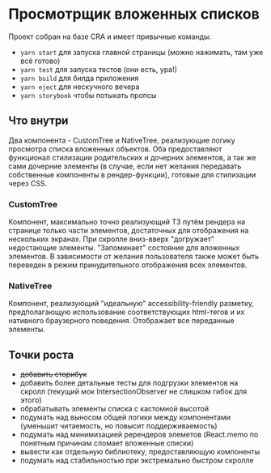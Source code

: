 # Просмотрщик вложенных списков

Проект собран на базе CRA и имеет привычные команды:
* `yarn start` для запуска главной страницы (можно нажимать, там уже всё готово)
* `yarn test` для запуска тестов (они есть, ура!)
* `yarn build` для билда приложения
* `yarn eject` для нескучного вечера
* `yarn storybook` чтобы потыкать пропсы

## Что внутри

Два компонента - CustomTree и NativeTree, реализующие логику просмотра списка вложенных объектов. Оба предоставляют функционал стилизации родительских и дочерних элементов, а так же сами дочерние элементы (в случае, если нет желания передавать собственные компоненты в рендер-функции), готовые для стилизации через CSS.

### CustomTree

Компонент, максимально точно реализующий ТЗ путём рендера на странице только части элементов, достаточных для отображения на нескольких экранах. При скролле вниз-вверх "догружает" недостающие элементы. "Запоминает" состояние для вложенных элементов.
В зависимости от желания пользователя также может быть переведен в режим принудительного отображения всех элементов.

### NativeTree

Компонент, реализующий "идеальную" accessibility-friendly разметку, предполагающую использование соответствующих html-тегов и их нативного браузерного поведения. Отображает все переданные элементы. 

## Точки роста
* ~~добавить сторибук~~
* добавить более детальные тесты для подгрузки элементов на скролл (текущий мок IntersectionObserver не слишком гибок для этого)
* обрабатывать элементы списка с кастомной высотой
* подумать над выносом общей логики между компонентами (уменьшит читаемость, но повысит поддерживаемость)
* подумать над минимизацией ререндеров элеметов (React.memo по понятным причинам сломает вложенные списки)
* вывести как отдельную библиотеку, предоставляющую компоненты
* подумать над стабильностью при экстремально быстром скролле
